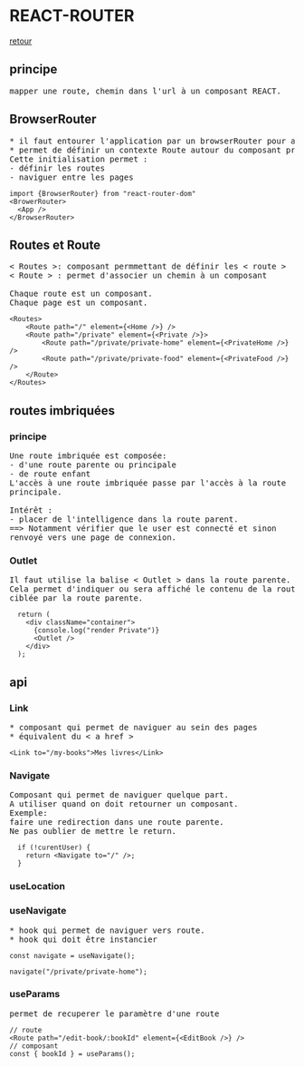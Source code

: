 # REACT-ROUTER

[retour](../../index-react.md)

## principe

<pre>
mapper une route, chemin dans l'url à un composant REACT.
</pre>

## BrowserRouter

<pre>
* il faut entourer l'application par un browserRouter pour accéder au fonctionnalité de react-router
* permet de définir un contexte Route autour du composant principal
Cette initialisation permet :
- définir les routes
- naviguer entre les pages
</pre>

```
import {BrowserRouter} from "react-router-dom"
<BrowerRouter>
  <App />
</BrowserRouter>
```

## Routes et Route

<pre>
< Routes >: composant permmettant de définir les < route >
< Route > : permet d'associer un chemin à un composant

Chaque route est un composant.
Chaque page est un composant.
</pre>

```
<Routes>
    <Route path="/" element={<Home />} />
    <Route path="/private" element={<Private />}>
        <Route path="/private/private-home" element={<PrivateHome />} />
        <Route path="/private/private-food" element={<PrivateFood />} />
    </Route>
</Routes>
```

## routes imbriquées

### principe

<pre>
Une route imbriquée est composée:
- d'une route parente ou principale
- de route enfant
L'accès à une route imbriquée passe par l'accès à la route 
principale.

Intérêt :
- placer de l'intelligence dans la route parent.
==> Notamment vérifier que le user est connecté et sinon
renvoyé vers une page de connexion.
</pre>

### Outlet

<pre>
Il faut utilise la balise < Outlet > dans la route parente.
Cela permet d'indiquer ou sera affiché le contenu de la route imbriquée
ciblée par la route parente.
</pre>

```
  return (
    <div className="container">
      {console.log("render Private")}
      <Outlet />
    </div>
  );
```

## api

### Link

<pre>
* composant qui permet de naviguer au sein des pages
* équivalent du < a href >
</pre>

```
<Link to="/my-books">Mes livres</Link>
```

### Navigate

<pre>
Composant qui permet de naviguer quelque part.
A utiliser quand on doit retourner un composant.
Exemple: 
faire une redirection dans une route parente.
Ne pas oublier de mettre le return.
</pre>

```
  if (!curentUser) {
    return <Navigate to="/" />;
  }
```

### useLocation

### useNavigate

<pre>
* hook qui permet de naviguer vers route.
* hook qui doit être instancier
</pre>

```
const navigate = useNavigate();

navigate("/private/private-home");
```

### useParams

<pre>
permet de recuperer le paramètre d'une route
</pre>

```
// route
<Route path="/edit-book/:bookId" element={<EditBook />} />
// composant
const { bookId } = useParams();
```
